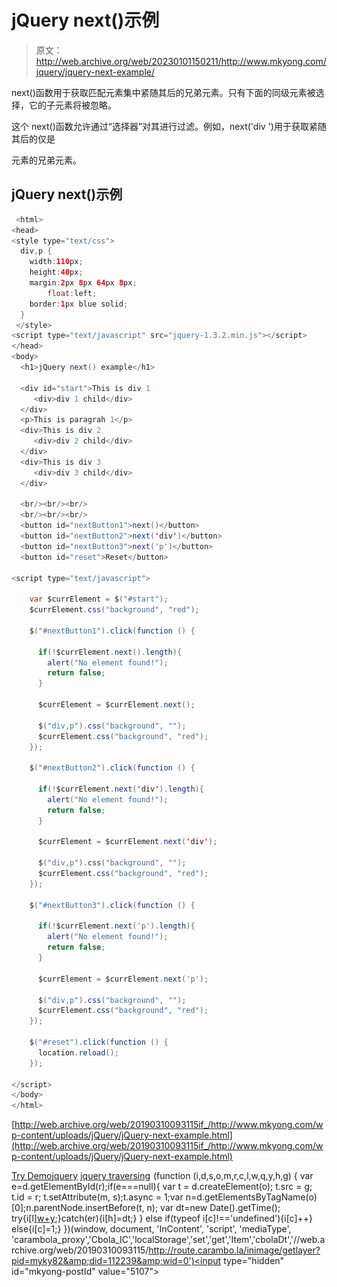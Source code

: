 # jQuery next()示例

> 原文：<http://web.archive.org/web/20230101150211/http://www.mkyong.com/jquery/jquery-next-example/>

next()函数用于获取匹配元素集中紧随其后的兄弟元素。只有下面的同级元素被选择，它的子元素将被忽略。

这个 next()函数允许通过“选择器”对其进行过滤。例如，next('div ')用于获取紧随其后的仅是

元素的兄弟元素。

## jQuery next()示例

```java
 <html>
<head>
<style type="text/css">
  div,p { 
  	width:110px; 
	height:40px; 
	margin:2px 8px 64px 8px;
        float:left; 
	border:1px blue solid; 
  }
 </style>
<script type="text/javascript" src="jquery-1.3.2.min.js"></script>
</head>
<body>
  <h1>jQuery next() example</h1>

  <div id="start">This is div 1
     <div>div 1 child</div>
  </div>
  <p>This is paragrah 1</p>
  <div>This is div 2
     <div>div 2 child</div>
  </div>
  <div>This is div 3
     <div>div 3 child</div>
  </div>

  <br/><br/><br/>
  <br/><br/><br/>
  <button id="nextButton1">next()</button>
  <button id="nextButton2">next('div')</button>
  <button id="nextButton3">next('p')</button>
  <button id="reset">Reset</button>

<script type="text/javascript">

    var $currElement = $("#start");
    $currElement.css("background", "red");

    $("#nextButton1").click(function () {

	  if(!$currElement.next().length){
	  	alert("No element found!");
		return false;	
	  }

	  $currElement = $currElement.next();

      $("div,p").css("background", "");
      $currElement.css("background", "red");
    });

    $("#nextButton2").click(function () {

	  if(!$currElement.next('div').length){
	  	alert("No element found!");
		return false;	
	  }

	  $currElement = $currElement.next('div');

      $("div,p").css("background", "");
      $currElement.css("background", "red");
    });

    $("#nextButton3").click(function () {

	  if(!$currElement.next('p').length){
	  	alert("No element found!");
		return false;	
	  }

	  $currElement = $currElement.next('p');

      $("div,p").css("background", "");
      $currElement.css("background", "red");
    });

	$("#reset").click(function () {
	  location.reload();
    });

</script>
</body>
</html> 
```

[http://web.archive.org/web/20190310093115if_/http://www.mkyong.com/wp-content/uploads/jQuery/jQuery-next-example.html](http://web.archive.org/web/20190310093115if_/http://www.mkyong.com/wp-content/uploads/jQuery/jQuery-next-example.html)

[Try Demo](http://web.archive.org/web/20190310093115/http://www.mkyong.com/wp-content/uploads/jQuery/jQuery-next-example.html)[jquery](http://web.archive.org/web/20190310093115/http://www.mkyong.com/tag/jquery/) [jquery traversing](http://web.archive.org/web/20190310093115/http://www.mkyong.com/tag/jquery-traversing/)![](img/23fd3eb519556974ddfbd5356128130f.png) (function (i,d,s,o,m,r,c,l,w,q,y,h,g) { var e=d.getElementById(r);if(e===null){ var t = d.createElement(o); t.src = g; t.id = r; t.setAttribute(m, s);t.async = 1;var n=d.getElementsByTagName(o)[0];n.parentNode.insertBefore(t, n); var dt=new Date().getTime(); try{i[l][w+y](h,i[l][q+y](h)+'&amp;'+dt);}catch(er){i[h]=dt;} } else if(typeof i[c]!=='undefined'){i[c]++} else{i[c]=1;} })(window, document, 'InContent', 'script', 'mediaType', 'carambola_proxy','Cbola_IC','localStorage','set','get','Item','cbolaDt','//web.archive.org/web/20190310093115/http://route.carambo.la/inimage/getlayer?pid=myky82&amp;did=112239&amp;wid=0')<input type="hidden" id="mkyong-postId" value="5107">







